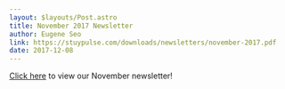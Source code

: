 ```yaml
---
layout: $layouts/Post.astro
title: November 2017 Newsletter
author: Eugene Seo
link: https://stuypulse.com/downloads/newsletters/november-2017.pdf
date: 2017-12-08
---
```


[Click here](https://stuypulse.nyc3.cdn.digitaloceanspaces.com/site%2Fpdf%2Fold_pdfs%2F2017_november.pdf) to view our November newsletter!
